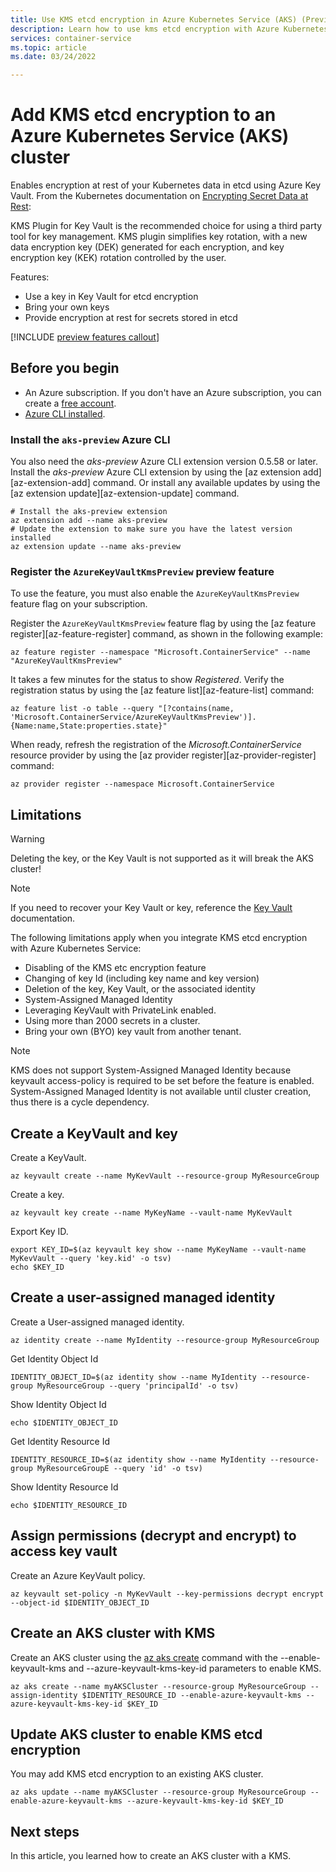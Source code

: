 ```yaml
---
title: Use KMS etcd encryption in Azure Kubernetes Service (AKS) (Preview)
description: Learn how to use kms etcd encryption with Azure Kubernetes Service (AKS)
services: container-service
ms.topic: article
ms.date: 03/24/2022

---
```


# Add KMS etcd encryption to an Azure Kubernetes Service (AKS) cluster

Enables encryption at rest of your Kubernetes data in etcd using Azure Key Vault. From the Kubernetes documentation on [Encrypting Secret Data at Rest](https://kubernetes.io/docs/tasks/administer-cluster/kms-provider/):

KMS Plugin for Key Vault is the recommended choice for using a third party tool for key management. KMS plugin simplifies key rotation, with a new data encryption key (DEK) generated for each encryption, and key encryption key (KEK) rotation controlled by the user.

Features:
* Use a key in Key Vault for etcd encryption
* Bring your own keys
* Provide encryption at rest for secrets stored in etcd

[!INCLUDE [preview features callout](./includes/preview/preview-callout.md)]

## Before you begin

* An Azure subscription. If you don't have an Azure subscription, you can create a [free account](https://azure.microsoft.com/free).
* [Azure CLI installed](/cli/azure/install-azure-cli).

### Install the `aks-preview` Azure CLI

You also need the *aks-preview* Azure CLI extension version 0.5.58 or later. Install the *aks-preview* Azure CLI extension by using the [az extension add][az-extension-add] command. Or install any available updates by using the [az extension update][az-extension-update] command.

```azurecli-interactive
# Install the aks-preview extension
az extension add --name aks-preview
# Update the extension to make sure you have the latest version installed
az extension update --name aks-preview
```

### Register the `AzureKeyVaultKmsPreview` preview feature

To use the feature, you must also enable the `AzureKeyVaultKmsPreview` feature flag on your subscription.

Register the `AzureKeyVaultKmsPreview` feature flag by using the [az feature register][az-feature-register] command, as shown in the following example:

```azurecli-interactive
az feature register --namespace "Microsoft.ContainerService" --name "AzureKeyVaultKmsPreview"
```

It takes a few minutes for the status to show *Registered*. Verify the registration status by using the [az feature list][az-feature-list] command:

```azurecli-interactive
az feature list -o table --query "[?contains(name, 'Microsoft.ContainerService/AzureKeyVaultKmsPreview')].{Name:name,State:properties.state}"
```

When ready, refresh the registration of the *Microsoft.ContainerService* resource provider by using the [az provider register][az-provider-register] command:

```azurecli-interactive
az provider register --namespace Microsoft.ContainerService
```

## Limitations

> [!WARNING]
> Deleting the key, or the Key Vault is not supported as it will break the AKS cluster!

> [!NOTE]
> If you need to recover your Key Vault or key, reference the [Key Vault](https://docs.microsoft.com/azure/key-vault/general/key-vault-recovery?tabs=azure-cli) documentation.

The following limitations apply when you integrate KMS etcd encryption with Azure Kubernetes Service:
* Disabling of the KMS etc encryption feature
* Changing of key Id (including key name and key version)
* Deletion of the key, Key Vault, or the associated identity
* System-Assigned Managed Identity
* Leveraging KeyVault with PrivateLink enabled.
* Using more than 2000 secrets in a cluster.
* Bring your own (BYO) key vault from another tenant.

> [!NOTE]
> KMS does not support System-Assigned Managed Identity because keyvault access-policy is required to be set before the feature is enabled.
> System-Assigned Managed Identity is not available until cluster creation, thus there is a cycle dependency.

## Create a KeyVault and key

Create a KeyVault.
```azurecli
az keyvault create --name MyKevVault --resource-group MyResourceGroup
```
Create a key.
```azurecli
az keyvault key create --name MyKeyName --vault-name MyKevVault
```
Export Key ID.
```azurecli
export KEY_ID=$(az keyvault key show --name MyKeyName --vault-name MyKevVault --query 'key.kid' -o tsv)
echo $KEY_ID
```

## Create a user-assigned managed identity

Create a User-assigned managed identity.
```azurecli
az identity create --name MyIdentity --resource-group MyResourceGroup
```

Get Identity Object Id
```azurecli
IDENTITY_OBJECT_ID=$(az identity show --name MyIdentity --resource-group MyResourceGroup --query 'principalId' -o tsv)
```

Show Identity Object Id
```azurecli
echo $IDENTITY_OBJECT_ID
```

Get Identity Resource Id
```azurecli
IDENTITY_RESOURCE_ID=$(az identity show --name MyIdentity --resource-group MyResourceGroupE --query 'id' -o tsv)
```

Show Identity Resource Id
```azurecli
echo $IDENTITY_RESOURCE_ID
```

## Assign permissions (decrypt and encrypt) to access key vault

Create an Azure KeyVault policy.
```azurecli-interactive
az keyvault set-policy -n MyKevVault --key-permissions decrypt encrypt --object-id $IDENTITY_OBJECT_ID
```

## Create an AKS cluster with KMS

Create an AKS cluster using the [az aks create][az-aks-create] command with the --enable-keyvault-kms and --azure-keyvault-kms-key-id parameters to enable KMS.
```azurecli-interactive
az aks create --name myAKSCluster --resource-group MyResourceGroup --assign-identity $IDENTITY_RESOURCE_ID --enable-azure-keyvault-kms --azure-keyvault-kms-key-id $KEY_ID
```

## Update AKS cluster to enable KMS etcd encryption 
You may add KMS etcd encryption to an existing AKS cluster. 
```azurecli-interactive
az aks update --name myAKSCluster --resource-group MyResourceGroup --enable-azure-keyvault-kms --azure-keyvault-kms-key-id $KEY_ID
```

## Next steps

In this article, you learned how to create an AKS cluster with a KMS. 

<!-- LINKS - Internal -->
[aks-support-policies]: support-policies.md
[aks-faq]: faq.md
[azure-cli-install]: /cli/azure/install-azure-cli
[az-aks-create]: /cli/azure/aks#az-aks-create
